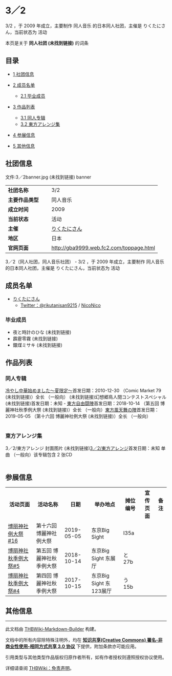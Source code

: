# 3／2

<!-- source html: G:\repos\THBWiki-Markdown-Builder\THBWikiMarkdown\Temp\main\6\63\ns0%3A3%EF%BC%8F2.html -->

3/2 ，于 2009 年成立，主要制作 同人音乐 的日本同人社团，主催是 りくたにさん，当前状态为 活动

本页是关于 **同人社团 (未找到链接)** 的词条
## 目录

- [1 社团信息](#社团信息)
- [2 成员名单](#成员名单)

  - [2.1 毕业成员](#毕业成员)



- [3 作品列表](#作品列表)

  - [3.1 同人专辑](#同人专辑)
  - [3.2 東方アレンジ集](#東方アレンジ集)



- [4 参展信息](#参展信息)
- [5 其他信息](#其他信息)




## 社团信息
文件:3／2banner.jpg (未找到链接)  banner

<table><tbody><tr><td style="width:120px"><b>社团名称</b></td><td style="min-width:300px"> 3/2 </td></tr><tr><td><b>主要作品类型</b></td><td>同人音乐</td></tr><tr><td><b>成立时间</b></td><td>2009</td></tr><tr><td><b>当前状态</b></td><td>活动</td></tr><tr><td><b>主催</b></td><td> <a href="./りくたにさん.md" title="りくたにさん">りくたにさん</a> </td></tr><tr><td><b>地区</b></td><td>日本</td></tr><tr><td><b>官网页面</b></td><td><a rel="nofollow" class="external free" href="http://gba9999.web.fc2.com/toppage.html">http://gba9999.web.fc2.com/toppage.html</a> </td></tr></tbody></table>

3／2（同人社团，同人音乐社团） - 3/2 ，于 2009 年成立，主要制作 同人音乐 的日本同人社团，主催是 りくたにさん，当前状态为 活动
## 成员名单
- [りくたにさん](./りくたにさん.md)
  - [Twitter：@rikutanisan9215](https://twitter.com/rikutanisan9215) / [NicoNico](https://www.nicovideo.jp/user/79208857)


### 毕业成员
- 夜と時計のひな (未找到链接)
- 霹靂零霧 (未找到链接)
- 鐶煤ミサキ (未找到链接)

## 作品列表
### 同人专辑
[](./冷やし中華始めました_～夏限定～.md)[冷やし中華始めました～夏限定～](./冷やし中華始めました_～夏限定～.md)首发日期：2010-12-30 （Comic Market 79 (未找到链接)）全长 （一般向） (未找到链接)幻想郷鳥人間コンテストスペシャル (未找到链接)首发日期：未知 - [](./東方自由闘陣.md)[東方自由闘陣](./東方自由闘陣.md)首发日期：2018-10-14 （第五回 博麗神社秋季例大祭 (未找到链接)）全长 （一般向）[](./東方風天舞の陣.md)[東方風天舞の陣](./東方風天舞の陣.md)首发日期：2019-05-05 （第十六回 博麗神社例大祭 (未找到链接)）全长 （一般向）
<table><style data-mw-deduplicate="TemplateStyles:r686458">.mw-parser-output .simple_work{display:grid;min-height:calc(120px + 0.5rem);grid-template-columns:calc(120px + 0.5rem)1fr;grid-template-rows:auto 1fr;grid-template-areas:"cover title""cover props";overflow:hidden}.mw-parser-output .simple_work-cover{grid-area:cover;align-self:center;justify-self:center;overflow:hidden;max-width:100%;max-height:100%;padding:0.25rem;word-break:break-all}.mw-parser-output .simple_work-cover a.new{display:block;text-align:center;padding:0.25rem}.mw-parser-output .simple_work-title{grid-area:title;margin-top:0.25rem;padding-left:0.25rem;font-weight:bold}.mw-parser-output .simple_work-props{grid-area:props;padding-left:0.25rem}.mw-parser-output .simple_work-prop{margin:0.125rem 0}</style>

<link rel="mw-deduplicated-inline-style" href="mw-data:TemplateStyles:r686458">
<link rel="mw-deduplicated-inline-style" href="mw-data:TemplateStyles:r686458">

<link rel="mw-deduplicated-inline-style" href="mw-data:TemplateStyles:r686458">
</table>


### 東方アレンジ集
3／2/東方アレンジ 封面图片 (未找到链接)[3／2/東方アレンジ](./3／2-東方アレンジ.md)首发日期：未知 单曲 （一般向）该专辑包含 2 张CD
<table><link rel="mw-deduplicated-inline-style" href="mw-data:TemplateStyles:r686458">
</table>


## 参展信息

<table><tbody><tr><th class="活动页面">活动页面</th><th class="活动名称">活动名称</th><th class="日期">日期</th><th class="举办地点">举办地点</th><th class="摊位编号">摊位编号</th><th class="宣传页面">宣传页面</th><th class="备注">备注</th></tr><tr data-row-number="1" class="row-odd"><td class="活动页面 smwtype_wpg"><span class="smw-subobject-entity"><a href="/%E5%8D%9A%E4%B8%BD%E7%A5%9E%E7%A4%BE%E4%BE%8B%E5%A4%A7%E7%A5%AD#16" title="博丽神社例大祭">博丽神社例大祭#16</a></span></td><td class="活动名称 smwtype_txt">第十六回 博麗神社例大祭</td><td class="日期 smwtype_dat" data-sort-value="2458608.5">2019-05-05</td><td class="举办地点 smwtype_txt">东京Big Sight</td><td class="摊位编号 smwtype_txt">I35a</td><td class="宣传页面 smwtype_lin"></td><td class="备注 smwtype_txt"></td></tr><tr data-row-number="2" class="row-even"><td class="活动页面 smwtype_wpg"><span class="smw-subobject-entity"><a href="/%E5%8D%9A%E4%B8%BD%E7%A5%9E%E7%A4%BE%E7%A7%8B%E5%AD%A3%E4%BE%8B%E5%A4%A7%E7%A5%AD#5" title="博丽神社秋季例大祭">博丽神社秋季例大祭#5</a></span></td><td class="活动名称 smwtype_txt">第五回 博麗神社秋季例大祭</td><td class="日期 smwtype_dat" data-sort-value="2458405.5">2018-10-14</td><td class="举办地点 smwtype_txt">东京Big Sight 东展厅</td><td class="摊位编号 smwtype_txt">と27b</td><td class="宣传页面 smwtype_lin"></td><td class="备注 smwtype_txt"></td></tr><tr data-row-number="3" class="row-odd"><td class="活动页面 smwtype_wpg"><span class="smw-subobject-entity"><a href="/%E5%8D%9A%E4%B8%BD%E7%A5%9E%E7%A4%BE%E7%A7%8B%E5%AD%A3%E4%BE%8B%E5%A4%A7%E7%A5%AD#4" title="博丽神社秋季例大祭">博丽神社秋季例大祭#4</a></span></td><td class="活动名称 smwtype_txt">第四回 博麗神社秋季例大祭</td><td class="日期 smwtype_dat" data-sort-value="2458041.5">2017-10-15</td><td class="举办地点 smwtype_txt">东京Big Sight 东123展厅</td><td class="摊位编号 smwtype_txt">う15b</td><td class="宣传页面 smwtype_lin"></td><td class="备注 smwtype_txt"></td></tr></tbody></table>


## 其他信息




---

此文档由 [THBWiki-Markdown-Builder](https://github.com/Delsin-Yu/THBWiki-Markdown-Builder) 构建。

文档中的所有内容除特殊注明外，均在 [**知识共享(Creative Commons) 署名-非商业性使用-相同方式共享 3.0 协议**](https://creativecommons.org/licenses/by-sa/3.0/deed.zh-hans) 下提供，附加条款亦可能应用。

引用类型与其他类型作品版权归原作者所有，如有作者授权则遵照授权协议使用。

详细请查阅 [THBWiki：免责声明](https://thbwiki.cc/THBWiki:%E5%85%8D%E8%B4%A3%E5%A3%B0%E6%98%8E)。

